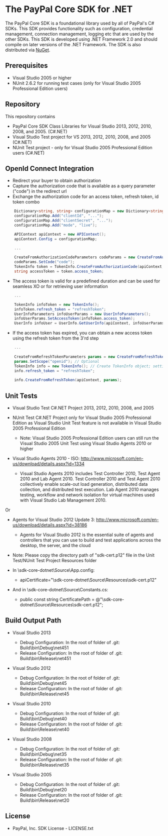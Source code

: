 # The PayPal Core SDK for .NET

The PayPal Core SDK is a foundational library used by all of PayPal's C# SDKs. This SDK provides functionality such as configuration, credential management, connection management, logging etc that are used by the other SDKs. This SDK is developed using .NET Framework 2.0 and should compile on later versions of the .NET Framework. The SDK is also distributed via [NuGet](http://www.nuget.org/packages/PayPalCoreSDK/).

## Prerequisites

*	Visual Studio 2005 or higher
*	NUnit 2.6.2 for running test cases (only for Visual Studio 2005 Professional Edition users)


## Repository

This repository contains

*	PayPal Core SDK Class Libraries for Visual Studio 2013, 2012, 2010, 2008, and 2005. (C#.NET)
*	Visual Studio Test project for VS 2013, 2012, 2010, 2008, and 2005 (C#.NET)
*	NUnit Test project - only for Visual Studio 2005 Professional Edition users (C#.NET)


## OpenId Connect Integration

   * Redirect your buyer to obtain authorization
   * Capture the authorization code that is available as a query parameter ("code") in the redirect url
   * Exchange the authorization code for an access token, refresh token, id token combo

```csharp	
    Dictionary<string, string> configurationMap = new Dictionary<string, string>();
    configurationMap.Add("clientId", "...");
    configurationMap.Add("clientSecret", "...");
    configurationMap.Add("mode", "live");

    APIContext apiContext = new APIContext();
    apiContext.Config = configurationMap;

    ...
    
    CreateFromAuthorizationCodeParameters codeParams = new CreateFromAuthorizationCodeParameters();
    codeParams.SetCode("code");
    TokenInfo token = TokenInfo.CreateFromAuthorizationCode(apiContext, codeParams);
    string accessToken = token.access_token;
```

   * The access token is valid for a predefined duration and can be used for seamless XO or for retrieving user information

```csharp
    ...

    TokenInfo infoToken = new TokenInfo();
    infoToken.refresh_token = "refreshToken";
    UserInfoParameters infoUserParams = new UserInfoParameters();
    infoUserParams.SetAccessToken(infoToken.access_token);
    UserInfo infoUser = UserInfo.GetUserInfo(apiContext, infoUserParams);
```

   * If the access token has expired, you can obtain a new access token using the refresh token from the 3'rd step

```csharp
    ...
    
    CreateFromRefreshTokenParameters params = new CreateFromRefreshTokenParameters();
    params.SetScope("openid"); // Optional
    TokenInfo info = new TokenInfo(); // Create TokenInfo object; setting the refresh token
    info.refresh_token = "refreshToken";
    
    info.CreateFromRefreshToken(apiContext, params);
```

## Unit Tests

*	Visual Studio Test C#.NET Project 2013, 2012, 2010, 2008, and 2005
*	NUnit Test C#.NET Project only for Visual Studio 2005 Professional Edition as Visual Studio Unit Test feature is not available in Visual Studio 2005 Professional Edition
    - Note: Visual Studio 2005 Professional Edition users can still run the Visual Studio 2005 Unit Test using Visual Studio Agents 2010 or higher

*   Visual Studio Agents 2010 - ISO: http://www.microsoft.com/en-us/download/details.aspx?id=1334
	- Visual Studio Agents 2010 includes Test Controller 2010, Test Agent 2010 and Lab Agent 2010. Test Controller 2010 and Test Agent 2010 collectively enable scale-out load generation, distributed data collection, and distributed test execution. Lab Agent 2010 manages testing, workflow and network isolation for virtual machines used with Visual Studio Lab Management 2010. 

Or

*   Agents for Visual Studio 2012 Update 3: http://www.microsoft.com/en-us/download/details.aspx?id=38186
    - Agents for Visual Studio 2012 is the essential suite of agents and controllers that you can use to build and test applications across the desktop, the server, and the cloud

*	Note: Please copy the directory path of "sdk-cert.p12" file in the Unit Test/NUnit Test Project Resources folder
*	In <Root folder>\sdk-core-dotnet\Source\App.config:
	- apiCertificate="<Root folder>\sdk-core-dotnet\Source\Resources\sdk-cert.p12"
*	And in <Root folder>\sdk-core-dotnet\Source\Constants.cs:
	- public const string CertificatePath = @"<Root folder>\sdk-core-dotnet\Source\Resources\sdk-cert.p12";

## Build Output Path

*	Visual Studio 2013
	- Debug Configuration: In the root of folder of .git: Build\bin\Debug\net451
	- Release Configuration: In the root of folder of .git: Build\bin\Release\net451
	
*	Visual Studio 2012
	- Debug Configuration: In the root of folder of .git: Build\bin\Debug\net45
	- Release Configuration: In the root of folder of .git: Build\bin\Release\net45
	
*	Visual Studio 2010
	- Debug Configuration: In the root of folder of .git: Build\bin\Debug\net40
	- Release Configuration: In the root of folder of .git: Build\bin\Release\net40

*	Visual Studio 2008
	- Debug Configuration: In the root of folder of .git: Build\bin\Debug\net35
	- Release Configuration: In the root of folder of .git: Build\bin\Release\net35

*	Visual Studio 2005
	- Debug Configuration: In the root of folder of .git: Build\bin\Debug\net20
	- Release Configuration: In the root of folder of .git: Build\bin\Release\net20

## License

*	PayPal, Inc. SDK License - LICENSE.txt

